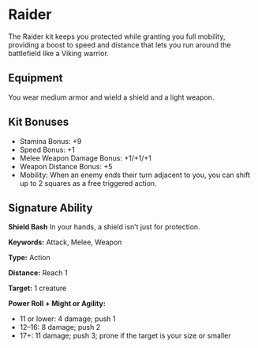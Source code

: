 # Raider

The Raider kit keeps you protected while granting you full mobility, providing a boost to speed and distance that lets you run around the battlefield like a Viking warrior.

## Equipment

You wear medium armor and wield a shield and a light weapon.

## Kit Bonuses

-   Stamina Bonus: +9
-   Speed Bonus: +1
-   Melee Weapon Damage Bonus: +1/+1/+1
-   Weapon Distance Bonus: +5
-   Mobility: When an enemy ends their turn adjacent to you, you can shift up to 2 squares as a free triggered action.

## Signature Ability

**Shield Bash** In your hands, a shield isn’t just for protection.

**Keywords:** Attack, Melee, Weapon

**Type:** Action

**Distance:** Reach 1

**Target:** 1 creature

**Power Roll + Might or Agility:**

-   11 or lower: 4 damage; push 1
-   12–16: 8 damage; push 2
-   17+: 11 damage; push 3; prone if the target is your size or smaller
